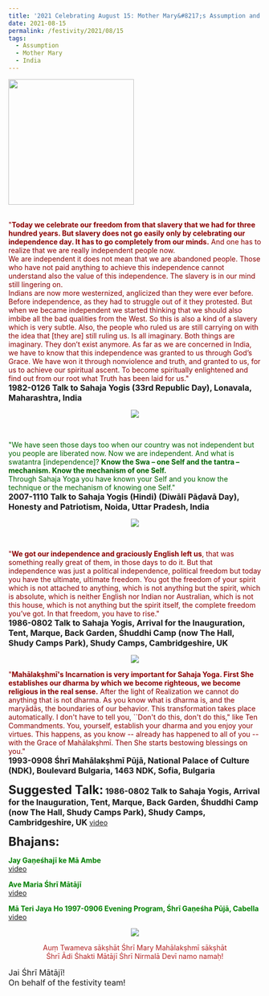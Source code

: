 ```yaml
---
title: '2021 Celebrating August 15: Mother Mary&#8217;s Assumption and India's Independence Day'
date: 2021-08-15
permalink: /festivity/2021/08/15
tags:
  - Assumption
  - Mother Mary
  - India
---
```


<div style="text-align: left"><img src="/images/image1.png" width="250" /></div><br>

<p>
<font color="DarkRed">"<b>Today we celebrate our freedom from that slavery that we had for three hundred years. But slavery does not go easily only by celebrating our independence day. It has to go completely from our minds.</b> And one has to realize that we are really independent people now.<br>
We are independent it does not mean that we are abandoned people. Those who have not paid anything to achieve this independence cannot understand also the value of this independence. The slavery is in our mind still lingering on.<br>
Indians are now more westernized, anglicized than they were ever before. Before independence, as they had to struggle out of it they protested. But when we became independent we started thinking that we should also imbibe all the bad qualities from the West. So this is also a kind of a slavery which is very subtle. Also, the people who ruled us are still carrying on with the idea that [they are] still ruling us. Is all imaginary. Both things are imaginary. They don’t exist anymore. As far as we are concerned in India, we have to know that this independence was granted to us through God’s Grace. We have won it through nonviolence and truth, and granted to us, for us to achieve our spiritual ascent. To become spiritually enlightened and find out from our root what Truth has been laid for us."</font><br>
<font size="+0"><b>1982-0126 Talk to Sahaja Yogis (33rd Republic Day), Lonavala, Maharashtra, India</b></font>
</p>

<div style="text-align: center"><img src="/images/image745.png" /></div>

<p style="text-align:center;">
<font color="DarkRed"><b></b></font><br>
<font size="+0"><b></b></font>
</p>

<p>
<font color="DarkGreen">"We have seen those days too when our country was not independent but you people are liberated now. Now we are independent. And what is swatantra [independence]? <b>Know the Swa – one Self and the tantra – mechanism. Know the mechanism of one Self.</b><br>
Through Sahaja Yoga you have known your Self and you know the technique or the mechanism of knowing one Self."</font><br>
<font size="+0"><b>2007-1110 Talk to Sahaja Yogis (Hindi) (Diwālī Pāḍavā Day), Honesty and Patriotism, Noida, Uttar Pradesh, India</b></font>
</p>

<div style="text-align: center"><img src="/images/image746.png" /></div>

<p style="text-align:center;">
<font color="DarkRed"><b></b></font><br>
<font size="+0"><b></b></font>
</p>

<p>
<font color="DarkRed">"<b>We got our independence and graciously English left us</b>, that was something really great of them, in those days to do it. But that independence was just a political independence, political freedom but today you have the ultimate, ultimate freedom. You got the freedom of your spirit which is not attached to anything, which is not anything but the spirit, which is absolute, which is neither English nor Indian nor Australian, which is not this house, which is not anything but the spirit itself, the complete freedom you’ve got. In that freedom, you have to rise."</font><br>
<font size="+0"><b>1986-0802 Talk to Sahaja Yogis, Arrival for the Inauguration, Tent, Marque, Back Garden, Śhuddhi Camp (now The Hall, Shudy Camps Park), Shudy Camps, Cambridgeshire, UK</b></font>
</p>

<div style="text-align: center"><img src="/images/image747.png" /></div>

<p>
<font color="DarkRed">"<b>Mahālakṣhmī's Incarnation is very important for Sahaja Yoga. First She establishes our dharma by which we become righteous, we become religious in the real sense.</b> After the light of Realization we cannot do anything that is not dharma. As you know what is dharma is, and the maryādās, the boundaries of our behavior. This transformation takes place automatically. I don't have to tell you, ``Don't do this, don't do this," like Ten Commandments. You, yourself, establish your dharma and you enjoy your virtues. This happens, as you know -- already has happened to all of you -- with the Grace of Mahālakṣhmī. Then She starts bestowing blessings on you."</font><br>
<font size="+0"><b>1993-0908 Śhrī Mahālakṣhmī Pūjā, National Palace of Culture (NDK), Boulevard Bulgaria, 1463 NDK, Sofia, Bulgaria</b></font>
</p>

<font size="+2"><b>Suggested Talk:</b></font> 
<font size="+0"><b>1986-0802 Talk to Sahaja Yogis, Arrival for the Inauguration, Tent, Marque, Back Garden, Śhuddhi Camp (now The Hall, Shudy Camps Park), Shudy Camps, Cambridgeshire, UK</b></font>
<a href="https://seven-teams.github.io/Videos_Links.html">video</a><br>

<font size="+2"><b>Bhajans:</b></font>
 
<p>
<font color="green"><b>Jay Gaṇeśhajī ke Mā Ambe</b></font><br>
<a href="https://seven-teams.github.io/Videos_Links.html">video</a> 
</p>

<p>
<font color="green"><b>Ave Maria Śhrī Mātājī</b></font><br>
<a href="https://youtu.be/O8DVCazj_ys">video</a> 
</p>

<p>
<font color="green"><b>Mā Teri Jaya Ho 1997-0906 Evening Program, Śhrī Gaṇeśha Pūjā, Cabella</b></font><br>
<a href="https://seven-teams.github.io/Videos_Links.html">video</a> 
</p>

<div style="text-align: center"><img src="/images/image748.png" /></div>

<p style="color:FireBrick; text-align:center;">
Auṃ Twameva sākṣhāt Śhrī Mary Mahālakṣhmī sākṣhāt<br>
Śhrī Ādi Śhakti Mātājī Śhrī Nirmalā Devī namo namaḥ!
</p>

<p>
<font size="+0">Jai Śhrī Mātājī!<br>
On behalf of the festivity team!</font>
</p>